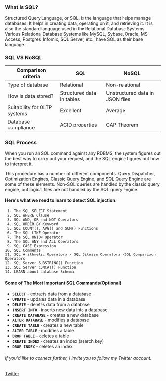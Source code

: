 
### What is SQL?

Structured Query Language, or SQL, is the language that helps manage databases. It helps in creating data, operating on it, and retrieving it. It is also the standard language used in the Relational Database Systems. Various Relational Database Systems like MySQL, Sybase, Oracle, MS Access, Postgres, Infomix, SQL Server, etc., have SQL as their base language.

### SQL VS NoSQL
| Comparison criteria | SQL | NoSQL |
|----------------------|---------------------|--------------------|
|Type of database | Relational | Non-relational|
|How is data stored? | Structured data in tables | Unstructured data in JSON files|
|Suitability for OLTP systems | Excellent | Average|
|Database compliance | ACID properties | CAP Theorem|

### SQL Process

When you run an SQL command against any RDBMS, the system figures out the best way to carry out your request, and the SQL engine figures out how to interpret it.

This procedure has a number of different components. Query Dispatcher, Optimization Engines, Classic Query Engine, and SQL Query Engine are some of these elements. Non-SQL queries are handled by the classic query engine, but logical files are not handled by the SQL query engine.


#### Here's what we need to learn to detect SQL injection.

     1. The SQL SELECT Statement
     2. SQL WHERE Clause
     3. SQL AND, OR and NOT Operators
     4. SQL ORDER BY Keyword
     5. SQL COUNT(), AVG() and SUM() Functions
     6. The SQL LIKE Operator
     7. The SQL UNION Operator
     8. The SQL ANY and ALL Operators
     9. SQL CASE Expression
    10. SQL Comments
    11. SQL Arithmetic Operators - SQL Bitwise Operators -SQL Comparison Operators
    12. SQL Server SUBSTRING() Function
    13. SQL Server CONCAT() Function
    14. LEARN about database Schema
    
#### Some of The Most Important SQL Commands(Optional)

- **`SELECT`** - extracts data from a database
- **`UPDATE`** - updates data in a database
- **`DELETE`** - deletes data from a database
- **`INSERT INTO`** - inserts new data into a database
- **`CREATE DATABASE`** - creates a new database
- **`ALTER DATABASE`** - modifies a database
- **`CREATE TABLE`** - creates a new table
- **`ALTER TABLE`** - modifies a table
- **`DROP TABLE`** - deletes a table
- **`CREATE INDEX`** - creates an index (search key)
- **`DROP INDEX`** - deletes an index




###### If you'd like to connect further, I invite you to follow my Twitter account.

[Twitter](https://twitter.com/nazmul_ethi)
